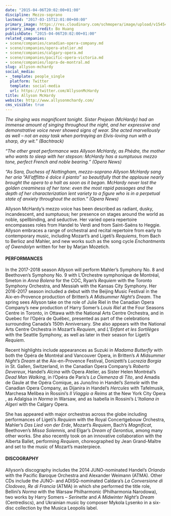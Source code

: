 ```yaml
---
date: "2015-04-06T20:02:00+01:00"
discipline: Mezzo-soprano
lastmod: "2017-03-15T12:01:00+00:00"
primary_image: https://res.cloudinary.com/schmopera/image/upload/v1545409169/media/webhook-uploads/1428346793472/AllysonMcHardyBoHuang.jpg.jpg
primary_image_credit: Bo Huang
publishDate: "2015-04-06T20:02:00+01:00"
related_companies:
- scene/companies/canadian-opera-company.md
- scene/companies/opera-atelier.md
- scene/companies/calgary-opera.md
- scene/companies/pacific-opera-victoria.md
- scene/companies/lopra-de-montral.md
slug: allyson-mchardy
social_media:
- _template: people_single
  platform: Twitter
  template: social-media
  url: https://twitter.com/AllysonMcHardy
title: Allyson McHardy
website: http://www.allysonmchardy.com/
cms_visible: true
---
```


*The singing was magnificent tonight. Sister Prejean (McHardy) had an immense amount of singing throughout the night, and her expressive and demonstrative voice never showed signs of wear. She acted marvellously as well – not an easy task when portraying an Elvis-loving nun with a sharp, dry wit.” (Bachtrack)*

*“The other great performance was Allyson McHardy, as Phèdre, the mother who wants to sleep with her stepson: McHardy has a sumptuous mezzo tone, perfect French and noble bearing.” (Opera News)*

*“As Sara, Duchess of Nottingham, mezzo-soprano Allyson McHardy sang her aria “All’afflitto è dolce il pianto” so beautifully that the applause nearly brought the opera to a halt as soon as it began. McHardy never lost the golden creaminess of her tone: even the most rapid passages and the depth of her characterization lent variety to a figure who is in a perpetual state of anxiety throughout the action.” (Opera News)*

Allyson McHardy’s mezzo voice has been described as radiant, dusky, incandescent, and sumptuous; her presence on stages around the world as noble, spellbinding, and seductive. Her varied opera repertoire encompasses roles from Handel to Verdi and from Saint-Saëns to Heggie. Allyson embraces a range of orchestral and recital repertoire from early to contemporary music, including Mozart’s and Ligeti’s *Requiems*, from Bach to Berlioz and Mahler, and new works such as the song cycle *Enchantments of Gwendolyn* written for her by Marjan Mozetich.

#### PERFORMANCES

In the 2017-2018 season Allyson will perform Mahler’s Symphony No. 8 and Beethoven’s Symphony No. 9 with L’Orchestre symphonique de Montréal, Smeton in *Anna Bolena* for the COC, Ryan’s *Requiem* with the Toronto Symphony Orchestra, and Messiah with the Kansas City Symphony. Her 2016-2017 season included a debut with the Beijing Music Festival in the Aix-en-Provence production of Britten’s *A Midsummer Night’s Dream*. The spring sees Allyson take on the role of Julie Riel in the Canadian Opera Company’s new production of Harry Somer’s *Louis Riel* at the Four Seasons Centre in Toronto, in Ottawa with the National Arts Centre Orchestra, and in Quebec for l’Opéra de Québec, presented as part of the celebrations surrounding Canada’s 150th Anniversary. She also appears with the National Arts Centre Orchestra in Mozart’s *Requiem*, and *L’Enfant et les Sortilèges* with the Seattle Symphony, as well as later in their season for Ligeti’s *Requiem*.

Recent highlights include appearances as Suzuki in *Madama Butterfly* with both the Opéra de Montréal and Vancouver Opera, in Britten’s *A Midsummer Night’s Dream* at the Aix-en-Provence Festival, Donizetti’s *Lucrezia Borgia* in St. Gallen, Switzerland, in the Canadian Opera Company’s *Roberto Devereux*, Handel’s *Alcina* with Opera Atelier, as Sister Helen Montréal’s *Dead Man Walking*, in l’Opéra de Paris’s *La Clemenza di Tito*, and Amadis de Gaule at the Opéra Comique, as Juno/Ino in Handel’s *Semele* with the Canadian Opera Company, as Dijanira in Handel’s *Hercules* with Tafelmusik, Marchesa Melibea in Rossini’s *Il Viaggio a Reims* at the New York City Opera , as Adalgisa in *Norma* in Warsaw, and as Isabella in Rossini’s *L’Italiana in Algeri* with the Calgary Opera.

She has appeared with major orchestras across the globe including performances of Ligeti’s *Requiem* with the Royal Concertgebouw Orchestra, Mahler’s *Das Lied von der Erde*, Mozart’s *Requiem*, Bach’s *Magnificat*, Beethoven’s *Missa Solemnis*, and Elgar’s *Dream of Gerontius*, among many other works. She also recently took on an innovative collaboration with the Alberta Ballet, performing *Requiem*, choreographed by Jean Grand-Maître and set to the music of Mozart’s masterpiece.

#### DISCOGRAPHY

Allyson’s discography includes the 2014 JUNO-nominated Handel’s *Orlando* with the Pacific Baroque Orchestra and Alexander Weimann (ATMA). Other CDs include the JUNO- and ADISQ-nominated Caldara’s *La Conversione di Clodoveo, Re di Francia* (ATMA) in which she performed the title role, Bellini’s *Norma* with the Warsaw Philharmonic (Philharmonia Narodowa), two works by Harry Somers – *Serinette* and *A Midwinter Night’s Dream* (Centrediscs), and Ukrainian music by composer Mykola Lysenko in a six-disc collection by the Musica Leopolis label.
